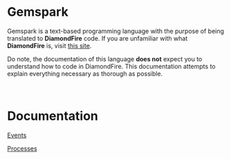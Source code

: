 # Gemspark
Gemspark is a text-based programming language with the purpose of being translated to **DiamondFire** code. If you are unfamiliar with what **DiamondFire** is, visit [this site](https://mcdiamondfire.com/about/).

Do note, the documentation of this language **does not** expect you to understand how to code in DiamondFire. This documentation attempts to explain everything necessary as thorough as possible.
<br>
<br>
<br>
# Documentation
[Events](https://github.com/trashoflevillage/Gemspark/blob/main/Documentation/Events.md)

[Processes](https://github.com/trashoflevillage/Gemspark/blob/main/Documentation/Processes.md)
